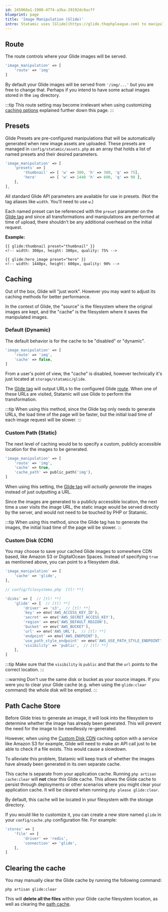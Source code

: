 ```yaml
---
id: 245068a1-1900-4774-a3ba-29192dc9acff
blueprint: page
title: 'Image Manipulation (Glide)'
intro: Statamic uses [Glide](https://glide.thephpleague.com) to manipulate images – from resizing and cropping to adjustments (like sharpness and contrast) and image effects (like pixelate and sepia).
---
```

## Route
The route controls where your Glide images will be served.

```php
'image_manipulation' => [
    'route' => 'img'
]
```

By default your Glide images will be served from `'/img/...'` but you are free to change that. Perhaps if you intend to have some actual images stored in the `img` directory.

:::tip
This route setting may become irrelevant when using customizing [caching options](#caching) explained further down this page.
:::

## Presets

Glide Presets are pre-configured manipulations that will be automatically generated when new image assets are uploaded. These presets are managed in `config/statamic/assets.php` as an array that holds a list of named presets and their desired parameters.

```php
'image_manipulation' => [
    'presets' => [
        'thumbnail' => [ 'w' => 300, 'h' => 300, 'q' => 75],
        'hero'      => [ 'w' => 1440 'h' => 600, 'q' => 90 ],
    ],
],
```

All standard Glide API parameters are available for use in presets. (Not the tag aliases like `width`. You'll need to use `w`.)

Each named preset can be referenced with the `preset` parameter on the [Glide tag][glide-tag] and since all transformations and manipulations are performed at time of upload, there shouldn't be any additional overhead on the initial request.

**Example:**

```
{{ glide:thumbnail preset="thumbnail" }}
<!-- width: 300px, height: 300px, quality: 75% -->

{{ glide:hero_image preset="hero" }}
<!-- width: 1440px, height: 600px, quality: 90% -->
```

## Caching

Out of the box, Glide will "just work". However you may want to adjust its caching methods for better performance.

In the context of Glide, the "source" is the filesystem where the original images are kept, and the "cache" is the filesystem where it saves the manipulated images.

### Default (Dynamic)

The default behavior is for the cache to be "disabled" or "dynamic".

```php
'image_manipulation' => [
    'route' => 'img',
    'cache' => false,
]
```

From a user's point of view, the "cache" is disabled, however technically it's just located at `storage/statamic/glide`.

The [Glide tag][glide-tag] will output URLs to the configured Glide [route](#route). When one of these URLs are visited, Statamic will use Glide to perform the transformation.

:::tip
When using this method, since the Glide tag only needs to generate URLs, the load time of the page will be faster, but the initial load time of each image request will be slower.
:::

### Custom Path (Static)

The next level of caching would be to specify a custom, publicly accessible location for the images to be generated.

``` php
'image_manipulation' => [
    'route' => 'img',
    'cache' => true,
    'cache_path' => public_path('img'),
]
```

When using this setting, the [Glide tag][glide-tag] will _actually generate_ the images instead of just outputting a URL.

Since the images are generated to a publicly accessible location, the next time a user visits the image URL, the static image would be served directly by the server, and would not need to be touched by PHP or Statamic.

:::tip
When using this method, since the Glide tag has to generate the images, the initial load time of the page will be slower.
:::

### Custom Disk (CDN)

You may choose to save your cached Glide images to somewhere CDN based, like Amazon S3 or DigitalOcean Spaces. Instead of specifying `true` as mentioned above, you can point to a filesystem disk.

```php
'image_manipulation' => [
    'cache' => 'glide',
],
```

```php
// config/filesystems.php  [tl! **]

'disks' => [  // [tl! **]
    'glide' => [  // [tl! **]
        'driver' => 's3',  // [tl! **]
        'key' => env('AWS_ACCESS_KEY_ID'),
        'secret' => env('AWS_SECRET_ACCESS_KEY'),
        'region' => env('AWS_DEFAULT_REGION'),
        'bucket' => env('AWS_BUCKET'),
        'url' => env('AWS_URL'),  // [tl! **]
        'endpoint' => env('AWS_ENDPOINT'),
        'use_path_style_endpoint' => env('AWS_USE_PATH_STYLE_ENDPOINT', false),
        'visibility' => 'public',  // [tl! **]
    ],
]
```

:::tip
Make sure that the `visibility` is `public` and that the `url` points to the correct location.
:::

:::warning
Don't use the same disk or bucket as your source images. If you were you to clear your Glide cache (e.g. when using the `glide:clear` command) the whole disk will be emptied.
:::

## Path Cache Store

Before Glide tries to generate an image, it will look into the filesystem to determine whether the image has already been generated. This will prevent the need for the image to be needlessly re-generated.

However, when using the [Custom Disk CDN](#custom-disk-cdn) caching option with a service like Amazon S3 for example, Glide will need to make an API call just to be able to check if a file exists. This would cause a slowdown.

To alleviate this problem, Statamic will keep track of whether the images have already been generated in its own separate cache.

This cache is separate from your application cache. Running `php artisan cache:clear` will **not** clear this Glide cache. This allows the Glide cache to persist through deployments or other scenarios where you might clear your application cache. It will be cleared when running `php please glide:clear`.

By default, this cache will be located in your filesystem with the storage directory.

If you would like to customize it, you can create a new store named `glide` in your `config/cache.php` configuration file. For example:

```php
'stores' => [
    'file' => [
        'driver' => 'redis',
        'connection' => 'glide',
    ],
]
```

## Clearing the cache

You may manually clear the Glide cache by running the following command:

```
php artisan glide:clear
```

This will **delete all the files** within your Glide cache filesystem location, as well as clearing the [path cache](#path-cache-store).


[glide-tag]: /tags/glide
